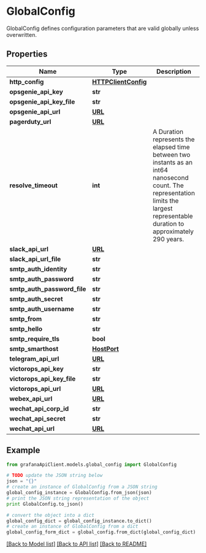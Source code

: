# GlobalConfig

GlobalConfig defines configuration parameters that are valid globally unless overwritten.

## Properties
Name | Type | Description | Notes
------------ | ------------- | ------------- | -------------
**http_config** | [**HTTPClientConfig**](HTTPClientConfig.md) |  | [optional] 
**opsgenie_api_key** | **str** |  | [optional] 
**opsgenie_api_key_file** | **str** |  | [optional] 
**opsgenie_api_url** | [**URL**](URL.md) |  | [optional] 
**pagerduty_url** | [**URL**](URL.md) |  | [optional] 
**resolve_timeout** | **int** | A Duration represents the elapsed time between two instants as an int64 nanosecond count. The representation limits the largest representable duration to approximately 290 years. | [optional] 
**slack_api_url** | [**URL**](URL.md) |  | [optional] 
**slack_api_url_file** | **str** |  | [optional] 
**smtp_auth_identity** | **str** |  | [optional] 
**smtp_auth_password** | **str** |  | [optional] 
**smtp_auth_password_file** | **str** |  | [optional] 
**smtp_auth_secret** | **str** |  | [optional] 
**smtp_auth_username** | **str** |  | [optional] 
**smtp_from** | **str** |  | [optional] 
**smtp_hello** | **str** |  | [optional] 
**smtp_require_tls** | **bool** |  | [optional] 
**smtp_smarthost** | [**HostPort**](HostPort.md) |  | [optional] 
**telegram_api_url** | [**URL**](URL.md) |  | [optional] 
**victorops_api_key** | **str** |  | [optional] 
**victorops_api_key_file** | **str** |  | [optional] 
**victorops_api_url** | [**URL**](URL.md) |  | [optional] 
**webex_api_url** | [**URL**](URL.md) |  | [optional] 
**wechat_api_corp_id** | **str** |  | [optional] 
**wechat_api_secret** | **str** |  | [optional] 
**wechat_api_url** | [**URL**](URL.md) |  | [optional] 

## Example

```python
from grafanaApiClient.models.global_config import GlobalConfig

# TODO update the JSON string below
json = "{}"
# create an instance of GlobalConfig from a JSON string
global_config_instance = GlobalConfig.from_json(json)
# print the JSON string representation of the object
print GlobalConfig.to_json()

# convert the object into a dict
global_config_dict = global_config_instance.to_dict()
# create an instance of GlobalConfig from a dict
global_config_form_dict = global_config.from_dict(global_config_dict)
```
[[Back to Model list]](../README.md#documentation-for-models) [[Back to API list]](../README.md#documentation-for-api-endpoints) [[Back to README]](../README.md)


